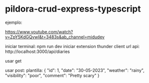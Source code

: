 # pildora-crud-express-typescript

ejemplo:

https://www.youtube.com/watch?v=ZpY5KdGQvwI&t=3483s&ab_channel=midudev

iniciar terminal: npm run dev
iniciar extension thunder client
url api: http://localhost:3000/api/diaries

usar get

usar post:
plantilla:
{
"id": 1,
"date": "30-05-2023",
"weather": "rainy",
"visibility": "poor",
"comment": "Pretty scary"
}
